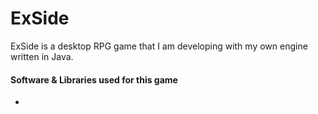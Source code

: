 # ExSide

ExSide is a desktop RPG game that I am developing with my own engine written in Java.

#### Software & Libraries used for this game

- 
